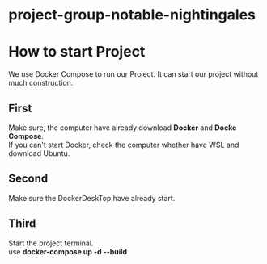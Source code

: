 # project-group-notable-nightingales

# How to start Project
We use Docker Compose to run our Project. It can start our project without much construction.
## First
Make sure, the computer have already download **Docker** and **Docke Compose**.   
If you can't start Docker, check the computer whether have WSL and download Ubuntu.   

## Second
Make sure the DockerDeskTop have already start.

## Third
Start the project terminal.   
use **docker-compose up -d --build**   
